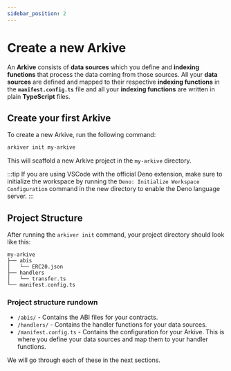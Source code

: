 ```yaml
---
sidebar_position: 2
---
```


# Create a new Arkive

An **Arkive** consists of **data sources** which you define and **indexing functions** that process the data coming from those sources. All your **data sources** are defined and mapped to their respective **indexing functions** in the **`manifest.config.ts`** file and all your **indexing functions** are written in plain **TypeScript** files.

## Create your first Arkive

To create a new Arkive, run the following command:

```bash
arkiver init my-arkive
```

This will scaffold a new Arkive project in the `my-arkive` directory.

:::tip
If you are using VSCode with the official Deno extension, make sure to initialize the workspace by running the `Deno: Initialize Workspace Configuration` command in the new directory to enable the Deno language server.
:::

## Project Structure
After running the `arkiver init` command, your project directory should look like this:
```
my-arkive
├── abis
│   └── ERC20.json
├── handlers
│   └── transfer.ts
└── manifest.config.ts
```

### Project structure rundown
- `/abis/` - Contains the ABI files for your contracts.
- `/handlers/` - Contains the handler functions for your data sources.
- `/manifest.config.ts` - Contains the configuration for your Arkive. This is where you define your data sources and map them to your handler functions.

We will go through each of these in the next sections.
